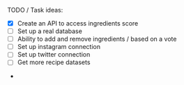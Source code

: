 TODO / Task ideas:

- [X] Create an API to access ingredients score
- [ ] Set up a real database
- [ ] Ability to add and remove ingredients / based on a vote 
- [ ] Set up instagram connection
- [ ] Set up twitter connection
- [ ] Get more recipe datasets 
- 